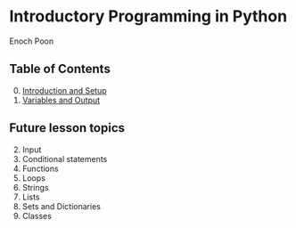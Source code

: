# Introductory Programming in Python

Enoch Poon

## Table of Contents

0. [Introduction and Setup](00_setup/README.md)
1. [Variables and Output](01_intro/README.md)

## Future lesson topics

2. Input
3. Conditional statements
4. Functions
5. Loops
6. Strings
7. Lists
8. Sets and Dictionaries
9. Classes